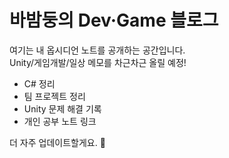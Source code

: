 # 바밤둥의 Dev·Game 블로그

여기는 내 옵시디언 노트를 공개하는 공간입니다.  
Unity/게임개발/일상 메모를 차근차근 올릴 예정!

- C# 정리
- 팀 프로젝트 정리
- Unity 문제 해결 기록
- 개인 공부 노트 링크

더 자주 업데이트할게요. 🚀

